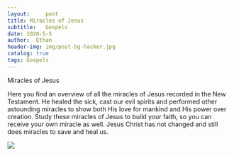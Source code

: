 ```yaml
---
layout:     post
title: Miracles of Jesus
subtitle:   Gospels
date: 2020-5-5
author:  Ethan
header-img: img/post-bg-hacker.jpg
catalog: true
tags: Gospels
---
```




Miracles of Jesus


Here you find an overview of all the miracles of Jesus recorded in the New Testament. He healed the sick, cast our evil spirits and performed other astounding miracles to show both His love for mankind and His power over creation. Study these miracles of Jesus to build your faith, so you can receive your own miracle as well. Jesus Christ has not changed and still does miracles to save and heal us.
 
 ![](https://jin2070.github.io/img/140002.png)
 
 
 
  
  
 




